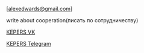   <a href="mailto:alexedwards@gmail.com">[alexedwards@gmail.com]</a>
  
  write about cooperation(писать по сотрудничеству)
      
  <a href="https://vk.com/kepers_jerks">KEPERS VK</a>
       
  <a href="https://t.me/keperstg">KEPERS Telegram</a>
        
